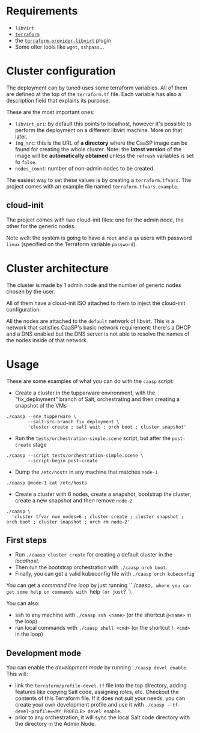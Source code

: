 
# Requirements

* `libvirt`
* [`terraform`](https://github.com/hashicorp/terraform)
* the [`terraform-provider-libvirt`](https://github.com/dmacvicar/terraform-provider-libvirt) plugin
* Some olter tools like `wget`, `sshpass`...

# Cluster configuration

The deployment can by tuned uses some terraform variables. All of them
are defined at the top of the `terraform.tf` file. Each variable has also a
description field that explains its purpose.

These are the most important ones:

  * `libvirt_uri`: by default this points to localhost, however it's possible
    to perform the deployment on a different libvirt machine. More on that later.
  * `img_src`: this is the URL of **a directory** where the CaaSP image
    can be found for creating the whole cluster. Note: the
    **latest version** of the image will be **automatically obtained**
    unless the `refresh` variables is set fo `false`.
  * `nodes_count`: number of non-admin nodes to be created.

The easiest way to set these values is by creating a `terraform.tfvars`. The
project comes with an example file named `terraform.tfvars.example`.

## cloud-init

The project comes with two cloud-init files: one for the admin node, the other
for the generic nodes.

Note well: the system is going to have a `root` and a `qa` users with password
`linux` (specified on the Terraform variable `password`).

# Cluster architecture

The cluster is made by 1 admin node and the number of generic nodes chosen by
the user.

All of them have a cloud-init ISO attached to them to inject the cloud-init
configuration.

All the nodes are attached to the `default` network of libvirt. This is a network
that satisfies CaaSP's basic network requirement: there's a DHCP and a DNS
enabled but the DNS server is not able to resolve the names of the nodes inside
of that network.

# Usage

These are some examples of what you can do with the `caasp` script:

* Create a cluster in the tupperware environment, with the
"fix_deployment" branch of Salt, orchestrating and then creating
a snapshot of the VMs

```
./caasp --env tupperware \
        --salt-src-branch fix_deployment \
        'cluster create ; salt wait ; orch boot ; cluster snapshot'
```

* Run the `tests/orchestration-simple.scene` script, but after the
`post-create` stage

```
./caasp --script tests/orchestration-simple.scene \
        --script-begin post-create
```

* Dump the `/etc/hosts` in any machine that matches `node-1`

```
./caasp @node-1 cat /etc/hosts
```

* Create a cluster with 6 nodes, create a snapshot,
bootstrap the cluster, create a new snapshot and then
remove `node-2`

```
./caasp \
  'cluster tfvar num_nodes=6 ; cluster create ; cluster snapshot ; orch boot ; cluster snapshot ; orch rm node-2'
```

## First steps

  * Run `./caasp cluster create` for creating a default cluster
in the _localhost_.
  * Then run the bootstrap orchestration with `./caasp orch boot`.
  * Finally, you can get a valid kubeconfig file
with `./caasp orch kubeconfig`

You can get a _command line loop_ by just running ``./caasp`, where you
can get some help on commands with `help <cmd>` (or just `? <cmd>`).

You can also:

  * ssh to any machine with `./caasp ssh <name>` (or the shortcut `@<name>` in the loop)
  * run local commands with `./caasp shell <cmd>`  (or the shortcut `! <cmd>` in the loop)


## Development mode

You can enable the _development mode_ by running `./caasp devel enable`. This will:

  * link the `terraform/profile-devel.tf` file into the top directory, adding features
  like copying Salt code, assigning roles, etc. Checkout the contents of this Terraform
  file. If it does not suit your needs, you can create your own development profile
  and use it with `./caasp --tf-devel-profile=<MY_PROFILE> devel enable`.
  * prior to any orchestration, it will sync the local Salt code directory with the
  directory in the Admin Node.
